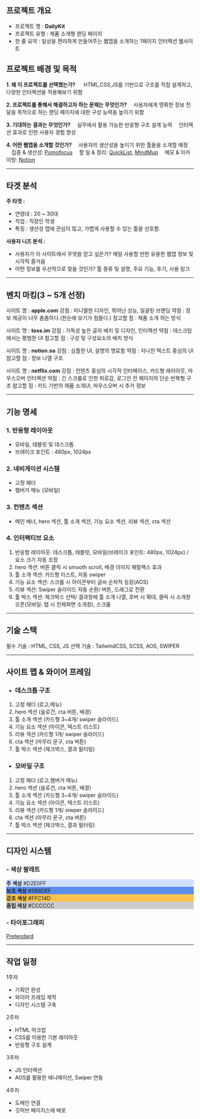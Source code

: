 ## 프로젝트 개요

- 프로젝트 명 : **DailyKit**
- 프로젝트 유형 : 제품 소개형 랜딩 페이지
- 한 줄 요약 : 일상을 편리하게 만들어주는 웹앱을 소개하는 1페이지 인터랙션 웹사이트

## 프로젝트 배경 및 목적

**1. 왜 이 프로젝트를 선택했는가?**
　 HTML,CSS,JS를 기반으로 구조를 직접 설계하고, 다양한 인터랙션을 적용해보기 위함

**2. 프로젝트를 통해서 해결하고자 하는 문제는 무엇인가?**
　사용자에게 명확한 정보 전달을 목적으로 하는 랜딩 페이지에 대한 구성 능력을 높이기 위함

**3. 기대하는 결과는 무엇인가?**
　실무에서 활용 가능한 반응형 구조 설계 능력
　인터렉션 효과로 인한 사용자 경험 향상

**4. 어떤 웹앱을 소개할 것인가?**
　사용자의 생산성을 높이기 위한 툴들을 소개할 예정
　집중 & 생산성: [Pomofocus](https://pomofocus.io)
　할 일 & 정리: [QuickList](https://www.getquicklist.com/crosspostwithquicklist.html), [MindMup](https://www.mindmup.com)
　메모 & 아카이빙: [Notion](https://www.notion.so)

---

## 타겟 분석

**주 타겟 :**

- 연령대 : 20 ~ 30대
- 직업 : 직장인 학생
- 특징 : 생산성 앱에 관심이 많고, 가볍게 사용할 수 있는 툴을 선호함.

**사용자 니즈 분석 :**

- 사용자가 이 사이트에서 무엇을 얻고 싶은가?
  매일 사용할 만한 유용한 웹앱 정보 및 시각적 즐거움
- 어떤 정보를 우선적으로 찾을 것인가?
  툴 종류 및 설명, 주요 기능, 후기, 사용 링크

---

## 벤치 마킹(3 ~ 5개 선정)

사이트 명 : **apple.com**
강점 : 미니멀한 디자인, 뛰어난 성능, 일괄된 브랜딩
약점 : 정보 제공이 너무 촘촘하다.(한눈에 보기가 힘들다.)
참고할 점 : 제품 소개 하는 방식

사이트 명 : **toss.im**
강점 : 가독성 높은 글자 배치 및 디자인, 인터랙션
약점 : 데스크탑에서는 평범한 UI
참고할 점 : 구성 및 구성요소의 배치 방식

사이트 명 : **notion.so**
강점 : 심플한 UI, 설명의 명료함
약점 : 지나친 텍스트 중심의 UI
참고할 점 : 정보 나열 구조

사이트 명 : **netflix.com**
강점 : 컨텐츠 중심의 시각적 인터페이스, 카드형 레이아웃, 마우스오버 인터랙션
약점 : 긴 스크롤로 인한 피로감, 로그인 전 페이지의 단순 반복형 구조
참고할 점 : 카드 기반의 제품 소개UI, 마우스오버 시 추가 정보

---

## 기능 명세

### 1. 반응형 레이아웃

- 모바일, 태블릿 및 데스크톱
- 브레이크 포인트 : 480px, 1024px

### 2. 네비게이션 시스템

- 고정 헤더
- 햄버거 메뉴 (모바일)

### 3. 컨텐츠 섹션

- 메인 배너, hero 섹션, 툴 소개 섹션, 기능 요소 섹션, 리뷰 섹션, cta 섹션

### 4. 인터랙티브 요소

1. 반응형 레이아웃: 데스크톱, 태블릿, 모바일(브레이크 포인트: 480px, 1024px) / 요소 크기 자동 조정
2. hero 섹션: 버튼 클릭 시 smooth scroll, 배경 이미지 패럴랙스 효과
3. 툴 소개 섹션: 카드형 리스트, 자동 swiper
4. 기능 요소 섹션: 스크롤 시 아이콘부터 글씨 순차적 등장(AOS)
5. 리뷰 섹션: Swiper 슬라이드 자동 순환/ 버튼, 드래그로 전환
6. 툴 박스 섹션: 체크박스 선택/ 결과창에 툴 소개 나열, 호버 시 확대, 클릭 시 소개창 오픈(모바일: 탭 시 전체화면 소개창), 스크롤

---

## 기술 스택

필수 기술 : HTML, CSS, JS
선택 기술 : TailwindCSS, SCSS, AOS, SWIPER

---

## 사이트 맵 & 와이어 프레임

- ### 데스크톱 구조

1. 고정 헤더 (로고,메뉴)
2. hero 섹션 (슬로건, cta 버튼, 배경)
3. 툴 소개 섹션 (카드형 3~4개/ swiper 슬라이드)
4. 기능 요소 섹션 (아이콘, 텍스트 리스트)
5. 리뷰 섹션 (카드형 1개/ swiper 슬라이드)
6. cta 섹션 (마무리 문구, cta 버튼)
7. 툴 박스 섹션 (체크박스, 결과 필터링)

- ### 모바일 구조

1. 고정 헤더 (로고,햄버거 메뉴)
2. hero 섹션 (슬로건, cta 버튼, 배경)
3. 툴 소개 섹션 (카드형 3~4개/ swiper 슬라이드)
4. 기능 요소 섹션 (아이콘, 텍스트 리스트)
5. 리뷰 섹션 (카드형 1개/ siwper 슬라이드)
6. cta 섹션 (마무리 문구, cta 버튼)
7. 툴 박스 섹션 (체크박스, 결과 필터링)

---

## 디자인 시스템

### - 색상 팔레트

<nav>
	<div style="background-color:#D2E0FF">
		<strong>주 색상</strong>
		<span>#D2E0FF</span>
	</div>
	<div style="background-color:#5B8DEF">
		<strong>보조 색상</strong>
		<span>#5B8DEF</span>
	</div>
	<div style="background-color:#FFC14D">
		<strong>강조 색상</strong>
		<span>#FFC14D</span>
	</div>
	<div style="background-color:#CCCCCC">
		<strong>중립 색상</strong>
		<span>#CCCCCC</span>
	</div>
</nav>

### - 타이포그래피

[Pretendard](https://noonnu.cc/font_page/694)

---

## 작업 일정

1주차

- 기획안 완성
- 와이어 프레임 제작
- 디자인 시스템 구축

2주차

- HTML 마크업
- CSS를 이용한 기본 레이아웃
- 반응형 구조 설계

3주차

- JS 인터랙션
- AOS를 활용한 애니메이션, Swiper 연동

4주차

- 도메인 연결
- 깃허브 페이지스에 배포
